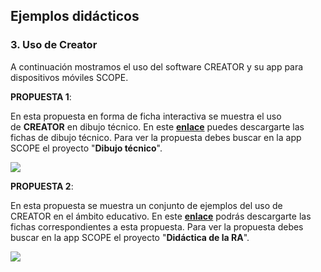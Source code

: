 ## Ejemplos didácticos

### 3\. Uso de Creator

A continuación mostramos el uso del software CREATOR y su app para dispositivos móviles SCOPE.  
  
**PROPUESTA 1**:  
  
En esta propuesta en forma de ficha interactiva se muestra el uso de **CREATOR** en dibujo técnico. En este [**enlace**](https://moodle.catedu.es/pluginfile.php/68432/mod_book/chapter/453/Fichas%20de%20Dibujo%20Tecnico.pdf) puedes descargarte las fichas de dibujo técnico. Para ver la propuesta debes buscar en la app SCOPE el proyecto "**Dibujo técnico**".  
  
![](img/Captura%20de%20pantalla%202018-12-29%20a%20las%200.50.35.png)  
  
**PROPUESTA 2**:  
  
En esta propuesta se muestra un conjunto de ejemplos del uso de CREATOR en el ámbito educativo. En este **[enlace](https://moodle.catedu.es/pluginfile.php/68432/mod_book/chapter/453/Fichas%20RA%20para%20FP.pdf)** podrás descargarte las fichas correspondientes a esta propuesta. Para ver la propuesta debes buscar en la app SCOPE el proyecto "**Didáctica de la RA**".  
  
![](img/Captura%20de%20pantalla%202019-01-29%20a%20las%2020.31.27.png)